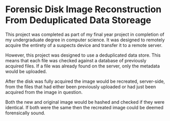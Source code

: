 # Forensic Disk Image Reconstruction From Deduplicated Data Storeage

This project was completed as part of my final year project in completion of my undergraduate degree in computer science.
It was designed to remotely acquire the entirety of a suspects device and transfer it to a remote server.

However, this project was designed to use a deduplicated data store. This means that each file was checked against a database of previously acquired files. If a file was already found on the server, only the metadata would be uploaded. 

After the disk was fully acquired the image would be recreated, server-side, from the files that had either been previously uploaded or had just been acquired from the image in question.

Both the new and original image would be hashed and checked if they were identical. If both were the same then the recreated image could be deemed forensically sound.
